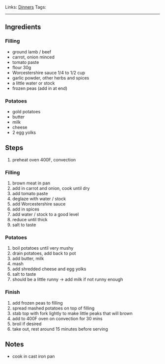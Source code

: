 Links: [Dinners](Dinners.md)
Tags: 

---

## Ingredients
### Filling
- ground lamb / beef
- carrot, onion minced
- tomato paste
- flour 30g
- Worcestershire sauce 1/4 to 1/2 cup
- garlic powder, other herbs and spices
- a little water or stock
- frozen peas (add in at end)
### Potatoes
- gold potatoes
- butter
- milk
- cheese
- 2 egg yolks
## Steps
1. preheat oven 400F, convection
### Filling
1. brown meat in pan
2. add in carrot and onion, cook until dry
3. add tomato paste
4. deglaze with water / stock
5. add Worcestershire sauce
6. add in spices
7. add water / stock to a good level
8. reduce until thick
9. salt to taste
### Potatoes
1. boil potatoes until very mushy
2. drain potatoes, add back to pot
3. add butter, milk
4. mash
5. add shredded cheese and egg yolks
6. salt to taste
7. should be a little runny -> add milk if not runny enough
### Finish
1. add frozen peas to filling
2. spread mashed potatoes on top of filling
3. stab top with fork lightly to make little peaks that will brown
4. add to 400F oven on convection for 30 mins
5. broil if desired
6. take out, rest around 15 minutes before serving
## Notes
- cook in cast iron pan
